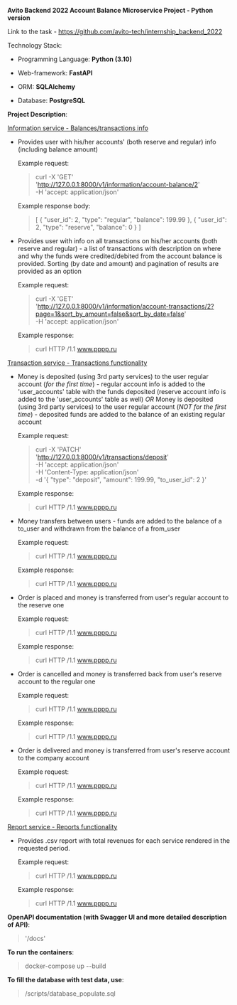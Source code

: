 **Avito Backend 2022 Account Balance Microservice Project - Python version**

Link to the task - https://github.com/avito-tech/internship_backend_2022

Technology Stack:
- Programming Language: **Python (3.10)**

- Web-framework: **FastAPI**

- ORM: **SQLAlchemy**

- Database: **PostgreSQL**



**Project Description**:

<ins>Information service - Balances/transactions info</ins>
- Provides user with his/her accounts' (both reserve and regular) info (including balance amount)

    Example request:
    >curl -X 'GET' \
      'http://127.0.0.1:8000/v1/information/account-balance/2' \
      -H 'accept: application/json'
    
    Example response body:
    >[
        {
            "user_id": 2,
            "type": "regular",
            "balance": 199.99
         },
        {
            "user_id": 2,
            "type": "reserve",
            "balance": 0
        }
      ]

- Provides user with info on all transactions on his/her accounts (both reserve and regular) - a list of transactions with description on where and why the funds were credited/debited from the account balance is provided. Sorting (by date and amount) and pagination of results are provided as an option

    Example request:
    >curl -X 'GET' \
      'http://127.0.0.1:8000/v1/information/account-transactions/2?page=1&sort_by_amount=false&sort_by_date=false' \
      -H 'accept: application/json'
    
    Example response:
    >curl HTTP /1.1 www.pppp.ru

<ins>Transaction service - Transactions functionality</ins>
- Money is deposited (using 3rd party services) to the user regular account (*for the first time*) - regular account info is added to the 'user_accounts' table with the funds deposited (reserve account info is added to the 'user_accounts' table as well)
*OR*
Money is deposited (using 3rd party services) to the user regular account (*NOT for the first time*) - deposited funds are added to the balance of an existing regular account

    Example request:
    >curl -X 'PATCH' \
      'http://127.0.0.1:8000/v1/transactions/deposit' \
      -H 'accept: application/json' \
      -H 'Content-Type: application/json' \
      -d '{
      "type": "deposit",
      "amount": 199.99,
      "to_user_id": 2
    }'
    
    Example response:
    >curl HTTP /1.1 www.pppp.ru

- Money transfers between users - funds are added to the balance of a to_user and withdrawn from the balance of a from_user

    Example request:
    >curl HTTP /1.1 www.pppp.ru
    
    Example response:
    >curl HTTP /1.1 www.pppp.ru

- Order is placed and money is transferred from user's regular account to the reserve one 

    Example request:
    >curl HTTP /1.1 www.pppp.ru
    
    Example response:
    >curl HTTP /1.1 www.pppp.ru

- Order is cancelled and money is transferred back from user's reserve account to the regular one

    Example request:
    >curl HTTP /1.1 www.pppp.ru
    
    Example response:
    >curl HTTP /1.1 www.pppp.ru

- Order is delivered and money is transferred from user's reserve account to the company account

    Example request:
    >curl HTTP /1.1 www.pppp.ru
    
    Example response:
    >curl HTTP /1.1 www.pppp.ru
    
<ins>Report service - Reports functionality</ins>
- Provides .csv report with total revenues for each service rendered in the requested period. 

    Example request:
    >curl HTTP /1.1 www.pppp.ru
    
    Example response:
    >curl HTTP /1.1 www.pppp.ru


**OpenAPI documentation (with Swagger UI and more detailed description of API)**:
>'/docs'

 
**To run the containers**:
> docker-compose up --build

**To fill the database with test data, use**:
> /scripts/database_populate.sql
